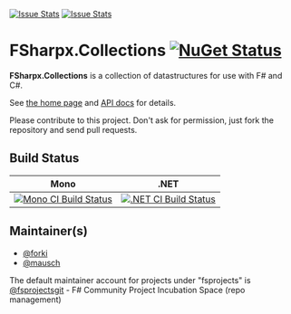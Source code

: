 [![Issue Stats](http://issuestats.com/github/fsprojects/FSharpx.Collections/badge/issue)](http://issuestats.com/github/fsprojects/FSharpx.Collections)
[![Issue Stats](http://issuestats.com/github/fsprojects/FSharpx.Collections/badge/pr)](http://issuestats.com/github/fsprojects/FSharpx.Collections)

# FSharpx.Collections [![NuGet Status](http://img.shields.io/nuget/v/FSharpx.Collections.svg?style=flat)](https://www.nuget.org/packages/FSharpx.Collections/)

**FSharpx.Collections** is a collection of datastructures for use with F# and C#. 

See [the home page](http://fsprojects.github.io/FSharpx.Collections/) and [API docs](http://fsprojects.github.io/FSharpx.Collections/reference/index.html) for details.

Please contribute to this project. Don't ask for permission, just fork the repository and send pull requests.


## Build Status

Mono | .NET
---- | ----
[![Mono CI Build Status](https://img.shields.io/travis/fsprojects/FSharpx.Collections/master.svg)](https://travis-ci.org/fsprojects/FSharpx.Collections) | [![.NET CI Build Status](https://img.shields.io/appveyor/ci/fsgit/FSharpx-Collections/master.svg)](https://ci.appveyor.com/project/fsgit/fsharpx-collections)


## Maintainer(s)

- [@forki](https://github.com/forki)
- [@mausch](https://github.com/mausch)

The default maintainer account for projects under "fsprojects" is [@fsprojectsgit](https://github.com/fsprojectsgit) - F# Community Project Incubation Space (repo management)
